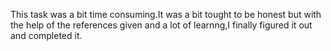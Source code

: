 This task was a bit time consuming.It was a bit tought to be honest but with the help of the references given and a lot of learnng,I finally figured it out and completed it.
